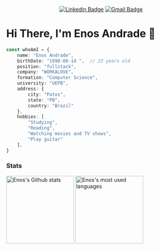 <div align="center">

[![Linkedin Badge](https://img.shields.io/badge/-Enos%20Andrade-blue?style=flat-square&logo=Linkedin&logoColor=white&link=https://www.linkedin.com/in/lucaslimabr/)](https://www.linkedin.com/in/enosads/)
[![Gmail Badge](https://img.shields.io/badge/-enosads@gmail.com-c14438?style=flat-square&logo=Gmail&logoColor=white&link=mailto:enosads@gmail.com)](mailto:enosads@gmail.com)

</div>

# Hi There, I'm Enos Andrade 👋

```typescript
const whoAmI = {
    name: "Enos Andrade",
    birthDate: "1998-08-14 ",  // 23 years old
    position: "fullstack",
    company: "WORKALOVE",
    formation: "Computer Science",
    university: "UEPB",
    address: {
        city: "Patos",
        state: "PB",
        country: "Brazil"
    },
    hobbies: [
        "Studying",
        "Reading",
        "Watching movies and TV shows",
        "Play guitar"
    ],
}
```

### Stats

<div>
  <img height="180em" src="https://github-readme-stats.vercel.app/api?username=enosads&show_icons=true&theme=material-palenight&hide_border=true" alt="Enos's Github stats"/>
  <img height="180em" src="https://github-readme-stats.vercel.app/api/top-langs/?username=enosads&layout=compact&langs_count=10&theme=material-palenight&hide_border=true" alt="Enos's most used languages"/>
</div>


